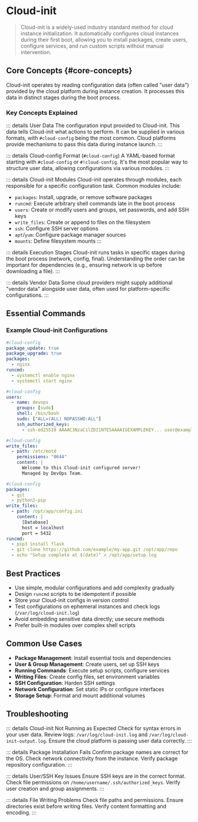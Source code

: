 # Cloud-init

> Cloud-init is a widely-used industry standard method for cloud instance initialization. It automatically configures cloud instances during their first boot, allowing you to install packages, create users, configure services, and run custom scripts without manual intervention.

## Core Concepts {#core-concepts}

Cloud-init operates by reading configuration data (often called "user data") provided by the cloud platform during instance creation. It processes this data in distinct stages during the boot process.

### Key Concepts Explained

::: details User Data
The configuration input provided to Cloud-init. This data tells Cloud-init what actions to perform. It can be supplied in various formats, with `#cloud-config` being the most common. Cloud platforms provide mechanisms to pass this data during instance launch.
:::

::: details Cloud-config Format (`#cloud-config`) <Badge type="tip" text="YAML" />
A YAML-based format starting with `#cloud-config` or `#!cloud-config`. It's the most popular way to structure user data, allowing configurations via various modules.
:::

::: details Cloud-init Modules
Cloud-init operates through modules, each responsible for a specific configuration task. Common modules include:

- `packages`: Install, upgrade, or remove software packages
- `runcmd`: Execute arbitrary shell commands late in the boot process
- `users`: Create or modify users and groups, set passwords, and add SSH keys
- `write_files`: Create or append to files on the filesystem
- `ssh`: Configure SSH server options
- `apt`/`yum`: Configure package manager sources
- `mounts`: Define filesystem mounts
  :::

::: details Execution Stages
Cloud-init runs tasks in specific stages during the boot process (network, config, final). Understanding the order can be important for dependencies (e.g., ensuring network is up before downloading a file).
:::

::: details Vendor Data
Some cloud providers might supply additional "vendor data" alongside user data, often used for platform-specific configurations.
:::

## Essential Commands <Badge type="tip" text="Core CLI" />

### Example Cloud-init Configurations

```yaml
#cloud-config
package_update: true
package_upgrade: true
packages:
  - nginx
runcmd:
  - systemctl enable nginx
  - systemctl start nginx
```

```yaml
#cloud-config
users:
  - name: devops
    groups: [sudo]
    shell: /bin/bash
    sudo: ["ALL=(ALL) NOPASSWD:ALL"]
    ssh_authorized_keys:
      - ssh-ed25519 AAAAC3NzaC1lZDI1NTE5AAAAIGEXAMPLEKEY... user@example.com
```

```yaml
#cloud-config
write_files:
  - path: /etc/motd
    permissions: "0644"
    content: |
      Welcome to this Cloud-init configured server!
      Managed by DevOps Team.
```

```yaml
#cloud-config
packages:
  - git
  - python3-pip
write_files:
  - path: /opt/app/config.ini
    content: |
      [Database]
      host = localhost
      port = 5432
runcmd:
  - pip3 install flask
  - git clone https://github.com/example/my-app.git /opt/app/repo
  - echo "Setup complete at $(date)" > /opt/app/setup.log
```

## Best Practices

- Use simple, modular configurations and add complexity gradually
- Design `runcmd` scripts to be idempotent if possible
- Store your Cloud-init configs in version control
- Test configurations on ephemeral instances and check logs (`/var/log/cloud-init.log`)
- Avoid embedding sensitive data directly; use secure methods
- Prefer built-in modules over complex shell scripts

## Common Use Cases

- **Package Management**: Install essential tools and dependencies
- **User & Group Management**: Create users, set up SSH keys
- **Running Commands**: Execute setup scripts, configure services
- **Writing Files**: Create config files, set environment variables
- **SSH Configuration**: Harden SSH settings
- **Network Configuration**: Set static IPs or configure interfaces
- **Storage Setup**: Format and mount additional volumes

## Troubleshooting <Badge type="warning" text="Common Issues" />

::: details Cloud-init Not Running as Expected
Check for syntax errors in your user data. Review logs: `/var/log/cloud-init.log` and `/var/log/cloud-init-output.log`. Ensure the cloud platform is passing user data correctly.
:::

::: details Package Installation Fails
Confirm package names are correct for the OS. Check network connectivity from the instance. Verify package repository configuration.
:::

::: details User/SSH Key Issues
Ensure SSH keys are in the correct format. Check file permissions on `/home/username/.ssh/authorized_keys`. Verify user creation and group assignments.
:::

::: details File Writing Problems
Check file paths and permissions. Ensure directories exist before writing files. Verify content formatting and encoding.
:::
